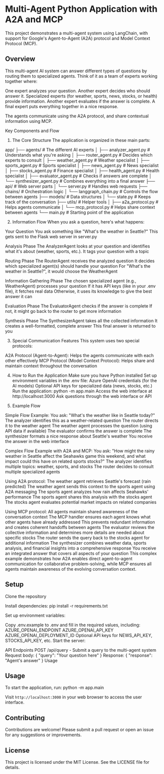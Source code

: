 # Multi-Agent Python Application with A2A and MCP

This project demonstrates a multi-agent system using LangChain, with support for Google's Agent-to-Agent (A2A) protocol and Model Context Protocol (MCP).

## Overview

This multi-agent AI system can answer different types of questions by routing them to specialized agents. Think of it as a team of experts working together where:

One expert analyzes your question.
Another expert decides who should answer it.
Specialized experts (for weather, sports, news, stocks, or health) provide information.
Another expert evaluates if the answer is complete.
A final expert puts everything together in a nice response.

The agents communicate using the A2A protocol, and share contextual information using MCP.

Key Components and Flow

1. The Core Structure
The application is organized in these main parts:

app/
├── agents/            # The different AI experts
│   ├── analyzer_agent.py      # Understands what you're asking
│   ├── router_agent.py        # Decides which experts to consult
│   ├── weather_agent.py       # Weather specialist
│   ├── sports_agent.py        # Sports specialist
│   ├── news_agent.py          # News specialist
│   ├── stocks_agent.py        # Finance specialist
│   ├── health_agent.py        # Health specialist
│   ├── evaluator_agent.py     # Checks if answers are complete
│   └── synthesizer_agent.py   # Combines everything into a final answer
├── api/               # Web server parts
│   └── server.py              # Handles web requests
├── chains/            # Orchestration logic
│   └── langgraph_chain.py     # Controls the flow between agents
├── models/            # Data structures
│   └── state.py               # Keeps track of the conversation
├── utils/             # Helper tools
│   ├── a2a_protocol.py        # Helps agents communicate
│   └── mcp_protocol.py        # Helps share context between agents
└── main.py            # Starting point of the application

2. Information Flow
When you ask a question, here's what happens:

Your Question
You ask something like "What's the weather in Seattle?"
This gets sent to the Flask web server in server.py

Analysis Phase
The AnalyzerAgent looks at your question and identifies what it's about (weather, sports, etc.). It tags your question with a topic

Routing Phase
The RouterAgent receives the analyzed question
It decides which specialized agent(s) should handle your question
For "What's the weather in Seattle?", it would choose the WeatherAgent

Information Gathering Phase
The chosen specialized agent (e.g., WeatherAgent) processes your question
If it has API keys (like in your .env file), it fetches real data
Otherwise, it uses its knowledge to give the best answer it can

Evaluation Phase
The EvaluatorAgent checks if the answer is complete
If not, it might go back to the router to get more information

Synthesis Phase
The SynthesizerAgent takes all the collected information
It creates a well-formatted, complete answer
This final answer is returned to you

3. Special Communication Features
This system uses two special protocols:

A2A Protocol (Agent-to-Agent): Helps the agents communicate with each other effectively
MCP Protocol (Model Context Protocol): Helps share and maintain context throughout the conversation

4. How to Run the Application
Make sure you have Python installed
Set up environment variables in the .env file:
Azure OpenAI credentials (for the AI models)
Optional API keys for specialized data (news, stocks, etc.)
Run the application: python -m app.main
Access the web interface at http://localhost:3000
Ask questions through the web interface or API

5. Example Flow

Simple Flow Example:
You ask: "What's the weather like in Seattle today?"
The analyzer identifies this as a weather-related question
The router directs it to the weather agent
The weather agent processes the question (using API data if available)
The evaluator confirms the answer is complete
The synthesizer formats a nice response about Seattle's weather
You receive the answer in the web interface

Complex Flow Example with A2A and MCP:
You ask: "How might the rainy weather in Seattle affect the Seahawks game this weekend, and what impact could this have on related sports stocks?"
The analyzer identifies multiple topics: weather, sports, and stocks
The router decides to consult multiple specialized agents

Using A2A protocol:
The weather agent retrieves Seattle's forecast (rain predicted)
The weather agent sends this context to the sports agent using A2A messaging
The sports agent analyzes how rain affects Seahawks' performance
The sports agent shares this analysis with the stocks agent
The stocks agent evaluates potential market impacts on related companies

Using MCP protocol:
All agents maintain shared awareness of the conversation context
The MCP handler ensures each agent knows what other agents have already addressed
This prevents redundant information and creates coherent handoffs between agents
The evaluator reviews the collective information and determines more details are needed about specific stocks
The router sends the query back to the stocks agent for additional information
The synthesizer combines weather data, sports analysis, and financial insights into a comprehensive response
You receive an integrated answer that covers all aspects of your question
This complex example demonstrates how A2A enables direct agent-to-agent communication for collaborative problem-solving, while MCP ensures all agents maintain awareness of the evolving conversation context.

## Setup

Clone the repository

Install dependencies:
pip install -r requirements.txt

Set up environment variables:

Copy .env.example to .env and fill in the required values, including:
AZURE_OPENAI_ENDPOINT
AZURE_OPENAI_API_KEY
AZURE_OPENAI_DEPLOYMENT_ID
Optional API keys for NEWS_API_KEY, STOCKS_API_KEY, etc.
Start the server:

API Endpoints
POST /api/query - Submit a query to the multi-agent system
Request body: { "query": "Your question here" }
Response: { "response": "Agent's answer" }
Usage


## Usage

To start the application, run:
python -m app.main


Visit `http://localhost:3000` in your web browser to access the user interface.

## Contributing

Contributions are welcome! Please submit a pull request or open an issue for any suggestions or improvements.

## License

This project is licensed under the MIT License. See the LICENSE file for details.
